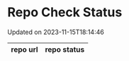 # Repo Check Status

Updated on 2023-11-15T18:14:46

| repo url | repo status |
| -------- | -------- | 
